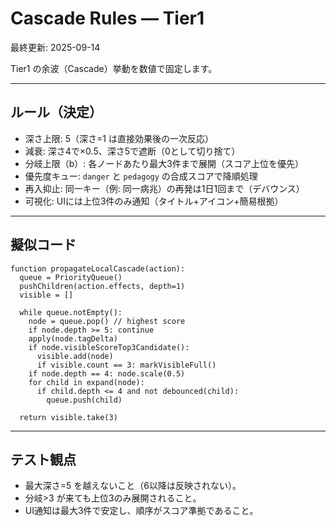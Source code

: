 # Cascade Rules — Tier1

最終更新: 2025-09-14

Tier1 の余波（Cascade）挙動を数値で固定します。

---

## ルール（決定）

- 深さ上限: 5（深さ=1 は直接効果後の一次反応）
- 減衰: 深さ4で×0.5、深さ5で遮断（0として切り捨て）
- 分岐上限（b）: 各ノードあたり最大3件まで展開（スコア上位を優先）
- 優先度キュー: `danger` と `pedagogy` の合成スコアで降順処理
- 再入抑止: 同一キー（例: 同一病兆）の再発は1日1回まで（デバウンス）
- 可視化: UIには上位3件のみ通知（タイトル+アイコン+簡易根拠）

---

## 擬似コード

```pseudocode
function propagateLocalCascade(action):
  queue = PriorityQueue()
  pushChildren(action.effects, depth=1)
  visible = []

  while queue.notEmpty():
    node = queue.pop() // highest score
    if node.depth >= 5: continue
    apply(node.tagDelta)
    if node.visibleScoreTop3Candidate():
      visible.add(node)
      if visible.count == 3: markVisibleFull()
    if node.depth == 4: node.scale(0.5)
    for child in expand(node):
      if child.depth <= 4 and not debounced(child):
        queue.push(child)

  return visible.take(3)
```

---

## テスト観点

- 最大深さ=5 を越えないこと（6以降は反映されない）。
- 分岐>3 が来ても上位3のみ展開されること。
- UI通知は最大3件で安定し、順序がスコア準拠であること。

